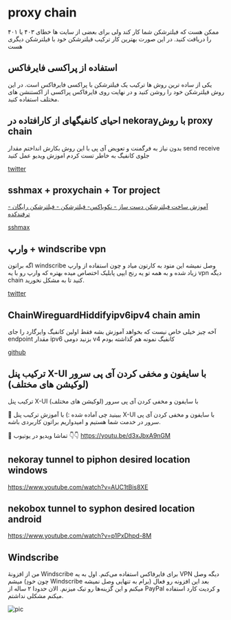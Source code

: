 # proxy chain


ممکن هست که فیلترشکن شما کار کند ولی برای بعضی از سایت ها خطای ۴۰۳ یا ۴۰۱ را دریافت کنید.
در این صورت بهترین کار ترکیب فیلترشکن خود با فیلترشکن دیگری هست


## استفاده از پراکسی فایرفاکس

یکی از ساده ترین روش ها ترکیب یک فیلترشکن با پراکسی فایرفاکس است. در این روش فیلترشکن خود را روشن کنید و در نهایت روی فایرفاکس پراکسی از اکستنشن های مختلف استفاده کنید.


## احیای کانفیگهای از کارافتاده در nekorayبا روش proxy chain

بدون نیاز به فرگمنت و تعویض آی پی
با این روش بکارش انداختم
مقدار send receive
جلوی کانفیگ به خاطر  تست کردم 
اموزش ویدیو عمل کنید

[twitter](https://twitter.com/horizonbehind2/status/1786303138858750181)


## sshmax + proxychain + Tor project

[ آموزش ساخت فیلترشکن دست ساز - نکوباکس- فیلترشکن - فیلترشکن رایگان - ترفندکده ](https://www.youtube.com/watch?v=LD_s79f8swQ)

[sshmax](https://sshmax.net/)

## وارپ + windscribe vpn

اگه براتون windscribe وصل نمیشه این متود به کارتون میاد و چون استفاده از وارپ زیاد شده و به همه تو یه رنج ایپی پابلیک اختصاص میده بهتره که وارپ رو با یه vpn دیگه chain کنید تا به مشکل نخورید.

[twitter](https://x.com/kharabam666/status/1801508396975177934)



## ChainWireguardHiddifyipv6ipv4  chain amin

آخه چیز خیلی خاص نیست که بخواهد آموزش بشه فقط اولین کانفیگ وایرگارد را جای endpoint مقدار ipv6 بزنید دومی v4 کانفیگ نمونه هم گذاشته بودم

[github](https://github.com/amin4139/share_file/blob/main/ChainWireguardHiddifyipv6ipv4)


## ترکیب پنل X-UI با سایفون و مخفی کردن آی پی سرور (لوکیشن های مختلف)


ترکیب پنل X-UI با سایفون و مخفی کردن آی پی سرور (لوکیشن های مختلف)

🔸 ببینید چی آماده شده :) با آموزش ترکیب پنل X-UI با سایفون و مخفی کردن آی پی سرور در خدمت شما هستیم و امیدواریم براتون کاربردی باشه.

🔗 تماشا ویدیو در یوتیوب 👇👇
https://youtu.be/d3xJbxA9nGM


##  nekoray tunnel to piphon desired location windows 

https://www.youtube.com/watch?v=AUC1tBis8XE


##  nekobox tunnel to syphon desired location android 

https://www.youtube.com/watch?v=p1PxDhpd-8M

## Windscribe

من از افزونهٔ Windscribe برای فایرفاکس استفاده می‌کنم.
اول به یه VPN دیگه وصل میشم (چون خودِ Windscribe برام به تنهایی وصل نمیشه)
بعد این افزونه رو فعال میکنم و این گزینه‌ها رو تیک میزنم.
الان حدودا ۲ ساله از PayPal و کردیت کارد استفاده میکنم مشکلی نداشتم.

![pic](https://pbs.twimg.com/media/Gas15CeXEAAkU_o?format=png&name=small)